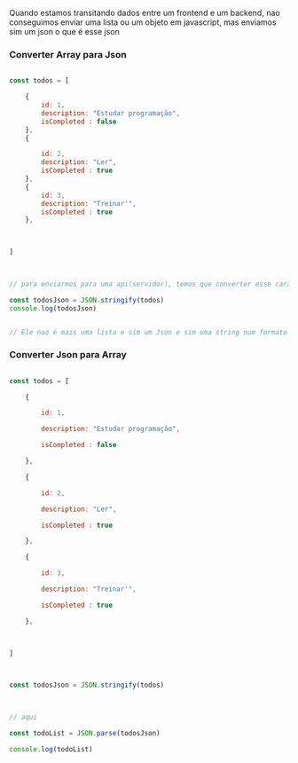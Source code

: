 
Quando estamos transitando dados entre um frontend e um backend, nao conseguimos enviar uma lista ou um objeto em javascript, mas enviamos sim um json o que é esse json

### Converter Array para Json

``` js

const todos = [

    {
        id: 1,
        description: "Estudar programação",
        isCompleted : false
    },
    {

        id: 2,
        description: "Ler",
        isCompleted : true
    },
    {
        id: 3,
        description: "Treinar'",
        isCompleted : true
    },

  

]

  

// para enviarmos para uma api(servidor), temos que converter esse cara para json

const todosJson = JSON.stringify(todos)
console.log(todosJson)


// Ele nao é mais uma lista e sim um Json e sim uma string num formato json

```

### Converter Json para Array

``` js

const todos = [

    {

        id: 1,

        description: "Estudar programação",

        isCompleted : false

    },

    {

        id: 2,

        description: "Ler",

        isCompleted : true

    },

    {

        id: 3,

        description: "Treinar'",

        isCompleted : true

    },

  

]

  

const todosJson = JSON.stringify(todos)

  

// aqui

const todoList = JSON.parse(todosJson)

console.log(todoList)

```